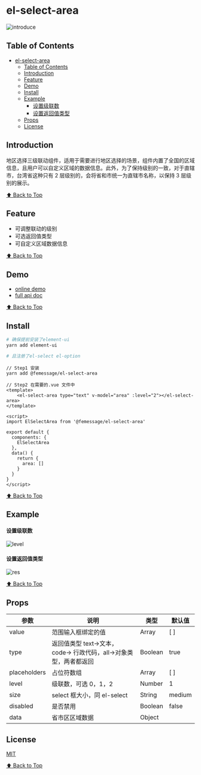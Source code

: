# el-select-area

![introduce](http://thyrsi.com/t6/670/1550217570x2890174243.gif)

## Table of Contents

* [el-select-area](#el-select-area)
  * [Table of Contents](#table-of-contents)
  * [Introduction](#introduction)
  * [Feature](#feature)
  * [Demo](#demo)
  * [Install](#install)
  * [Example](#example)
    * [设置级联数](#%E8%AE%BE%E7%BD%AE%E7%BA%A7%E8%81%94%E6%95%B0)
    * [设置返回值类型](#%E8%AE%BE%E7%BD%AE%E8%BF%94%E5%9B%9E%E5%80%BC%E7%B1%BB%E5%9E%8B)
  * [Props](#props)
  * [License](#license)

## Introduction

地区选择三级联动组件，适用于需要进行地区选择的场景，组件内置了全国的区域信息，且用户可以自定义区域的数据信息。此外，为了保持级别的一致，对于直辖市，台湾省这种只有 2 层级别的，会将省和市统一为直辖市名称，以保持 3 层级别的展示。

[⬆ Back to Top](#table-of-contents)

## Feature

* 可调整联动的级别
* 可选返回值类型
* 可自定义区域数据信息

[⬆ Back to Top](#table-of-contents)

## Demo

* [online demo](https://femessage.github.io/el-select-area/storybook/)
* [full api doc](https://femessage.github.io/el-select-area/)

[⬆ Back to Top](#table-of-contents)

## Install

```sh
# 确保提前安装了element-ui
yarn add element-ui

# 且注册了el-select el-option
```

```vue
// Step1 安装
yarn add @femessage/el-select-area 

// Step2 在需要的.vue 文件中
<template>
    <el-select-area type="text" v-model="area" :level="2"></el-select-area>
</template>

<script>
import ElSelectArea from '@femessage/el-select-area'

export default {
  components: {
    ElSelectArea
  },
  data() {
    return {
      area: []
    }
  }
}
</script>
```

[⬆ Back to Top](#table-of-contents)

## Example

#### 设置级联数

![level](http://thyrsi.com/t6/670/1550217603x2890174243.gif)

#### 设置返回值类型

![res](http://thyrsi.com/t6/670/1550217628x2890174243.gif)

[⬆ Back to Top](#table-of-contents)

## Props

| 参数         | 说明                                                              | 类型    | 默认值 |
| ------------ | ----------------------------------------------------------------- | ------- | ------ |
| value        | 范围输入框绑定的值                                                | Array   | [ ]    |
| type         | 返回值类型 text->文本，code-> 行政代码，all->对象类型，两者都返回 | Boolean | true   |
| placeholders | 占位符数组                                                        | Array   | [ ]    |
| level        | 级联数，可选 0，1，2                                              | Number  | 1      |
| size         | select 框大小，同 el-select                                       | String  | medium |
| disabled     | 是否禁用                                                          | Boolean | false  |
| data         | 省市区区域数据                                                    | Object  |        |

## License

[MIT](./LICENSE)

[⬆ Back to Top](#table-of-contents)
